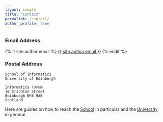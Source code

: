 ```yaml
---
layout: single
title: "Contact"
permalink: /contact/
author_profile: true
---
```


<h3>Email Address</h3>
{% if site.author.email %}
  <i class="fa fa-fw fa-envelope-square" aria-hidden="true"></i><a href="mailto:{{ site.author.email }}">{{ site.author.email }}</a>
{% endif %}

<h3>Postal Address</h3>

    School of Informatics
    University of Edinburgh

    Informatics Forum
    10 Crichton Street
    Edinburgh EH8 9AB
    Scotland

Here are guides on how to reach the [School](https://www.ed.ac.uk/informatics/about/location) in particular and the [University](https://www.ed.ac.uk/visit/city/getting-here) in general.
